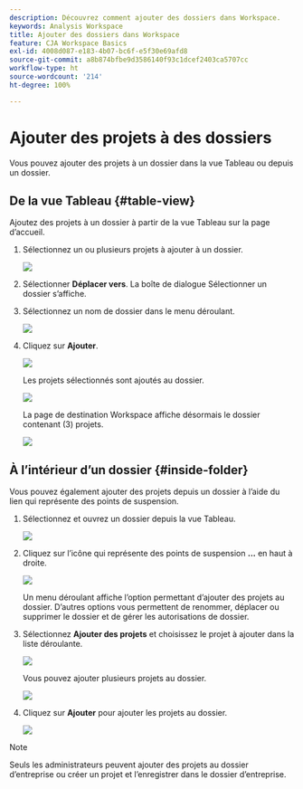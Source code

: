 ```yaml
---
description: Découvrez comment ajouter des dossiers dans Workspace.
keywords: Analysis Workspace
title: Ajouter des dossiers dans Workspace
feature: CJA Workspace Basics
exl-id: 4008d087-e183-4b07-bc6f-e5f30e69afd8
source-git-commit: a8b874bfbe9d3586140f93c1dcef2403ca5707cc
workflow-type: ht
source-wordcount: '214'
ht-degree: 100%

---
```


# Ajouter des projets à des dossiers

Vous pouvez ajouter des projets à un dossier dans la vue Tableau ou depuis un dossier.

## De la vue Tableau {#table-view}

Ajoutez des projets à un dossier à partir de la vue Tableau sur la page d’accueil.

1. Sélectionnez un ou plusieurs projets à ajouter à un dossier.

   ![](/help/analysis-workspace/build-workspace-project/assets/move-tv-selected.png)

1. Sélectionner **Déplacer vers**. La boîte de dialogue Sélectionner un dossier s’affiche.

1. Sélectionnez un nom de dossier dans le menu déroulant.

   ![](/help/analysis-workspace/build-workspace-project/assets/move-select-folder.png)

1. Cliquez sur **Ajouter**.

   ![](/help/analysis-workspace/build-workspace-project/assets/move-add.png)

   Les projets sélectionnés sont ajoutés au dossier.

   ![](/help/analysis-workspace/build-workspace-project/assets/move-projects-added.png)

   La page de destination Workspace affiche désormais le dossier contenant (3) projets.

   ![](/help/analysis-workspace/build-workspace-project/assets/move-folders-updated.png)

## À l’intérieur d’un dossier {#inside-folder}

Vous pouvez également ajouter des projets depuis un dossier à l’aide du lien qui représente des points de suspension.

1. Sélectionnez et ouvrez un dossier depuis la vue Tableau.

   ![](/help/analysis-workspace/build-workspace-project/assets/move-open-folder.png)

1. Cliquez sur l’icône qui représente des points de suspension **...** en haut à droite.

   ![](/help/analysis-workspace/build-workspace-project/assets/add-projects-elipsis.png)

   Un menu déroulant affiche l’option permettant d’ajouter des projets au dossier. D’autres options vous permettent de renommer, déplacer ou supprimer le dossier et de gérer les autorisations de dossier.

1. Sélectionnez **Ajouter des projets** et choisissez le projet à ajouter dans la liste déroulante.

   ![](/help/analysis-workspace/build-workspace-project/assets/select-add-projects.png)

   Vous pouvez ajouter plusieurs projets au dossier.

   ![](/help/analysis-workspace/build-workspace-project/assets/move-add-multiple-projects.png)

1. Cliquez sur **Ajouter** pour ajouter les projets au dossier.

   ![](/help/analysis-workspace/build-workspace-project/assets/move-added-items.png)


>[!NOTE]
>
>Seuls les administrateurs peuvent ajouter des projets au dossier d’entreprise ou créer un projet et l’enregistrer dans le dossier d’entreprise.
